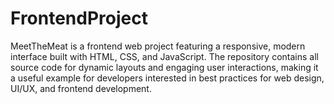 # FrontendProject
MeetTheMeat is a frontend web project featuring a responsive, modern interface built with HTML, CSS, and JavaScript. The repository contains all source code for dynamic layouts and engaging user interactions, making it a useful example for developers interested in best practices for web design, UI/UX, and frontend development.
